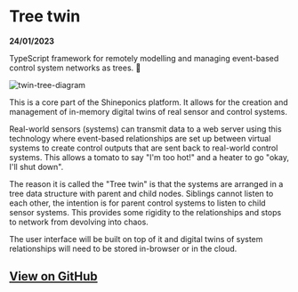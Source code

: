 # Tree twin

<p id="date"><strong>24/01/2023</strong></p>
<p id="desc">TypeScript framework for remotely modelling and managing event-based control system networks as trees. 🌲</p>

![twin-tree-diagram](/technologies/articles/twin-tree/twin-tree.webp)

This is a core part of the Shineponics platform. It allows for the creation and management of in-memory digital twins of real sensor and control systems. 

Real-world sensors (systems) can transmit data to a web server using this technology where event-based relationships are set up between virtual systems to create control outputs that are sent back to real-world control systems. This allows a tomato to say "I'm too hot!" and a heater to go "okay, I'll shut down".

The reason it is called the "Tree twin" is that the systems are arranged in a tree data structure with parent and child nodes. Siblings cannot listen to each other, the intention is for parent control systems to listen to child sensor systems. This provides some rigidity to the relationships and stops to network from devolving into chaos.

The user interface will be built on top of it and digital twins of system relationships will need to be stored in-browser or in the cloud.

## [View on GitHub](https://github.com/shine-systems/tree-twin)

